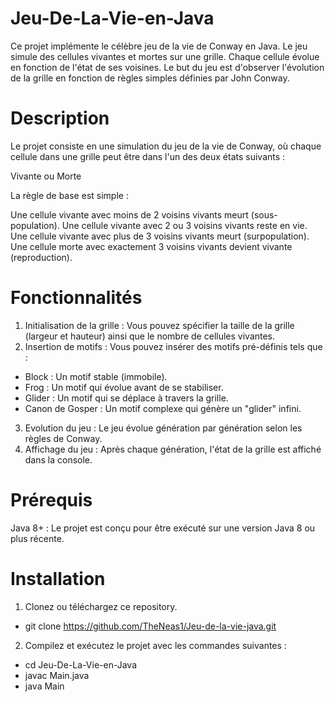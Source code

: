 # Jeu-De-La-Vie-en-Java

Ce projet implémente le célèbre jeu de la vie de Conway en Java. Le jeu simule des cellules vivantes et mortes sur une grille. Chaque cellule évolue en fonction de l'état de ses voisines. Le but du jeu est d'observer l'évolution de la grille en fonction de règles simples définies par John Conway.

# Description

Le projet consiste en une simulation du jeu de la vie de Conway, où chaque cellule dans une grille peut être dans l'un des deux états suivants :

Vivante ou Morte

La règle de base est simple :

Une cellule vivante avec moins de 2 voisins vivants meurt (sous-population).
Une cellule vivante avec 2 ou 3 voisins vivants reste en vie.
Une cellule vivante avec plus de 3 voisins vivants meurt (surpopulation).
Une cellule morte avec exactement 3 voisins vivants devient vivante (reproduction).

# Fonctionnalités

1. Initialisation de la grille : Vous pouvez spécifier la taille de la grille (largeur et hauteur) ainsi que le nombre de cellules vivantes.
2. Insertion de motifs : Vous pouvez insérer des motifs pré-définis tels que :
 - Block : Un motif stable (immobile).
 - Frog : Un motif qui évolue avant de se stabiliser.
 - Glider : Un motif qui se déplace à travers la grille.
 - Canon de Gosper : Un motif complexe qui génère un "glider" infini.
3. Evolution du jeu : Le jeu évolue génération par génération selon les règles de Conway.
4. Affichage du jeu : Après chaque génération, l'état de la grille est affiché dans la console.

# Prérequis

Java 8+ : Le projet est conçu pour être exécuté sur une version Java 8 ou plus récente.

# Installation

1. Clonez ou téléchargez ce repository.
 - git clone https://github.com/TheNeas1/Jeu-de-la-vie-java.git

2. Compilez et exécutez le projet avec les commandes suivantes :

 - cd Jeu-De-La-Vie-en-Java
 - javac Main.java
 - java Main




